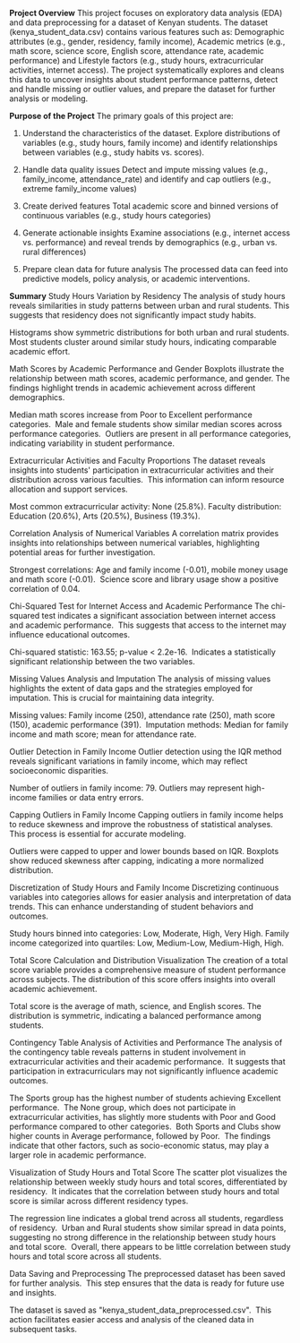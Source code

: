 **Project Overview**
This project focuses on exploratory data analysis (EDA) and data preprocessing for a dataset of Kenyan students. The dataset (kenya_student_data.csv) contains various features such as: Demographic attributes (e.g., gender, residency, family income), Academic metrics (e.g., math score, science score, English score, attendance rate, academic performance) and Lifestyle factors (e.g., study hours, extracurricular activities, internet access). The project systematically explores and cleans this data to uncover insights about student performance patterns, detect and handle missing or outlier values, and prepare the dataset for further analysis or modeling.

**Purpose of the Project**
The primary goals of this project are:
  1. Understand the characteristics of the dataset.
    Explore distributions of variables (e.g., study hours, family income) and identify relationships between variables (e.g., study habits vs. scores).

  2. Handle data quality issues
    Detect and impute missing values (e.g., family_income, attendance_rate) and identify and cap outliers (e.g., extreme family_income values)

  3. Create derived features
    Total academic score and binned versions of continuous variables (e.g., study hours categories)

  4. Generate actionable insights
    Examine associations (e.g., internet access vs. performance) and reveal trends by demographics (e.g., urban vs. rural differences)

  5. Prepare clean data for future analysis
    The processed data can feed into predictive models, policy analysis, or academic interventions.

**Summary**
Study Hours Variation by Residency
The analysis of study hours reveals similarities in study patterns between urban and rural students. This suggests that residency does not significantly impact study habits.

Histograms show symmetric distributions for both urban and rural students. ​
Most students cluster around similar study hours, indicating comparable academic effort.

Math Scores by Academic Performance and Gender
Boxplots illustrate the relationship between math scores, academic performance, and gender. ​ The findings highlight trends in academic achievement across different demographics.

Median math scores increase from Poor to Excellent performance categories. ​
Male and female students show similar median scores across performance categories. ​
Outliers are present in all performance categories, indicating variability in student performance.

Extracurricular Activities and Faculty Proportions
The dataset reveals insights into students' participation in extracurricular activities and their distribution across various faculties. ​ This information can inform resource allocation and support services.

Most common extracurricular activity: None (25.8%).
Faculty distribution: Education (20.6%), Arts (20.5%), Business (19.3%).

Correlation Analysis of Numerical Variables
A correlation matrix provides insights into relationships between numerical variables, highlighting potential areas for further investigation.

Strongest correlations: Age and family income (-0.01), mobile money usage and math score (-0.01). ​
Science score and library usage show a positive correlation of 0.04.

Chi-Squared Test for Internet Access and Academic Performance
The chi-squared test indicates a significant association between internet access and academic performance. ​ This suggests that access to the internet may influence educational outcomes.

Chi-squared statistic: 163.55; p-value < 2.2e-16. ​
Indicates a statistically significant relationship between the two variables.

Missing Values Analysis and Imputation
The analysis of missing values highlights the extent of data gaps and the strategies employed for imputation. This is crucial for maintaining data integrity.

Missing values: Family income (250), attendance rate (250), math score (150), academic performance (391). ​
Imputation methods: Median for family income and math score; mean for attendance rate. ​

Outlier Detection in Family Income
Outlier detection using the IQR method reveals significant variations in family income, which may reflect socioeconomic disparities. ​

Number of outliers in family income: 79.
Outliers may represent high-income families or data entry errors. ​

Capping Outliers in Family Income
Capping outliers in family income helps to reduce skewness and improve the robustness of statistical analyses. ​ This process is essential for accurate modeling.

Outliers were capped to upper and lower bounds based on IQR. ​
Boxplots show reduced skewness after capping, indicating a more normalized distribution.

Discretization of Study Hours and Family Income
Discretizing continuous variables into categories allows for easier analysis and interpretation of data trends. This can enhance understanding of student behaviors and outcomes.

Study hours binned into categories: Low, Moderate, High, Very High. ​
Family income categorized into quartiles: Low, Medium-Low, Medium-High, High. ​

Total Score Calculation and Distribution Visualization
The creation of a total score variable provides a comprehensive measure of student performance across subjects. The distribution of this score offers insights into overall academic achievement.

Total score is the average of math, science, and English scores.
The distribution is symmetric, indicating a balanced performance among students. ​

Contingency Table Analysis of Activities and Performance
The analysis of the contingency table reveals patterns in student involvement in extracurricular activities and their academic performance. ​ It suggests that participation in extracurriculars may not significantly influence academic outcomes. ​

The Sports group has the highest number of students achieving Excellent performance. ​
The None group, which does not participate in extracurricular activities, has slightly more students with Poor and Good performance compared to other categories. ​
Both Sports and Clubs show higher counts in Average performance, followed by Poor. ​
The findings indicate that other factors, such as socio-economic status, may play a larger role in academic performance. ​

Visualization of Study Hours and Total Score
The scatter plot visualizes the relationship between weekly study hours and total scores, differentiated by residency. ​ It indicates that the correlation between study hours and total score is similar across different residency types. ​

The regression line indicates a global trend across all students, regardless of residency. ​
Urban and Rural students show similar spread in data points, suggesting no strong difference in the relationship between study hours and total score. ​
Overall, there appears to be little correlation between study hours and total score across all students.

Data Saving and Preprocessing
The preprocessed dataset has been saved for further analysis. ​ This step ensures that the data is ready for future use and insights.

The dataset is saved as "kenya_student_data_preprocessed.csv". ​
This action facilitates easier access and analysis of the cleaned data in subsequent tasks.
